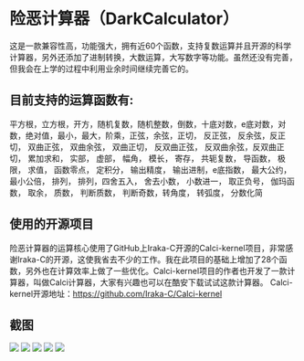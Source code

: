 # 险恶计算器（DarkCalculator）
这是一款兼容性高，功能强大，拥有近60个函数，支持复数运算并且开源的科学计算器，另外还添加了进制转换，大数运算，大写数字等功能。虽然还没有完善，但我会在上学的过程中利用业余时间继续完善它的。

## 目前支持的运算函数有:

平方根，立方根，开方，随机复数，随机整数，倒数，十底对数，e底对数，对数，绝对值，最小，最大，阶乘，正弦，余弦，正切， 反正弦， 反余弦，反正切， 双曲正弦， 双曲余弦， 双曲正切， 反双曲正弦， 反双曲余弦，反双曲正切， 累加求和， 实部， 虚部， 幅角， 模长， 寄存， 共轭复数， 导函数， 极限， 求值， 函数零点， 定积分， 输出精度， 输出进制，e底指数， 最大公约， 最小公倍， 排列， 排列，四舍五入， 舍去小数， 小数进一， 取正负号， 伽玛函数， 取余， 质数， 判断质数， 判断奇数，转角度， 转弧度， 分数化简

## 使用的开源项目

险恶计算器的运算核心使用了GitHub上Iraka-C开源的Calci-kernel项目，非常感谢Iraka-C的开源，这使我省去不少的工作。我在此项目的基础上增加了28个函数，另外也在计算效率上做了一些优化。Calci-kernel项目的作者也开发了一款计算器，叫做Calci计算器，大家有兴趣也可以在酷安下载试试这款计算器。
Calci-kernel开源地址：https://github.com/Iraka-C/Calci-kernel

## 截图
![](http://image.coolapk.com/apk_image/2017/0815/Screenshot_1502775658-for-155277-o_1bnib109q1759lja1k1hq6c1e10-uid-616247.png)
![](http://image.coolapk.com/apk_image/2017/0815/Screenshot_1502775814-for-155277-o_1bnib16ghrn21le91qgn9s41dio1c-uid-616247.png)
![](http://image.coolapk.com/apk_image/2017/0815/Screenshot_1502776195-for-155277-o_1bnib1cv1p2ltqjpf8nfbfg1i-uid-616247.png)
![](http://image.coolapk.com/apk_image/2017/0815/Screenshot_1502776562-for-155277-o_1bnib20or1v1385e1s6j117bvq524-uid-616247.png)
![](http://image.coolapk.com/apk_image/2017/0815/Screenshot_1502776251-for-155277-o_1bnib22ep1ml31p1l36iallahu2a-uid-616247.png)
